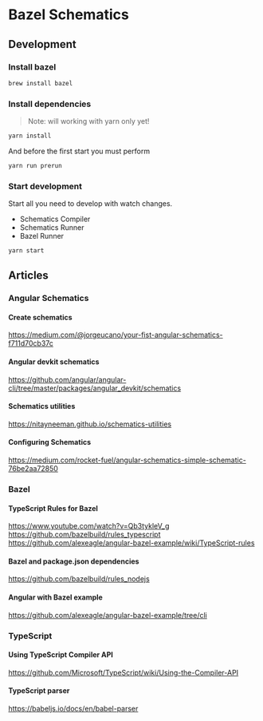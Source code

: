 # Bazel Schematics

## Development

### Install bazel

```bash
brew install bazel
```

### Install dependencies

> Note: will working with yarn only yet!
```bash
yarn install
```

And before the first start you must perform
```bash
yarn run prerun
```

### Start development

Start all you need to develop with watch changes.

* Schematics Compiler
* Schematics Runner
* Bazel Runner

```bash
yarn start
```

## Articles

### Angular Schematics

#### Create schematics
https://medium.com/@jorgeucano/your-fist-angular-schematics-f711d70cb37c

#### Angular devkit schematics
https://github.com/angular/angular-cli/tree/master/packages/angular_devkit/schematics

#### Schematics utilities
https://nitayneeman.github.io/schematics-utilities

#### Configuring Schematics
https://medium.com/rocket-fuel/angular-schematics-simple-schematic-76be2aa72850

### Bazel

#### TypeScript Rules for Bazel
https://www.youtube.com/watch?v=Qb3tykleV_g
https://github.com/bazelbuild/rules_typescript
https://github.com/alexeagle/angular-bazel-example/wiki/TypeScript-rules

#### Bazel and package.json dependencies
https://github.com/bazelbuild/rules_nodejs

#### Angular with Bazel example
https://github.com/alexeagle/angular-bazel-example/tree/cli

### TypeScript

#### Using TypeScript Compiler API
https://github.com/Microsoft/TypeScript/wiki/Using-the-Compiler-API

#### TypeScript parser
https://babeljs.io/docs/en/babel-parser